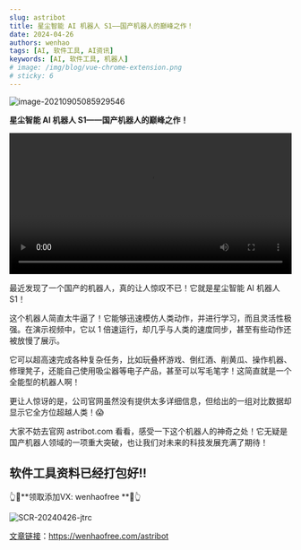 ```yaml
---
slug: astribot
title: 星尘智能 AI 机器人 S1——国产机器人的巅峰之作！
date: 2024-04-26
authors: wenhao
tags: [AI, 软件工具, AI资讯]
keywords: [AI, 软件工具, 机器人]
# image: /img/blog/vue-chrome-extension.png
# sticky: 6
---
```

![image-20210905085929546](https://cdn.wenhaofree.com/gh/wenhaofree/Image/blog/WX20240426-143658.png)

<!-- truncate -->
**星尘智能 AI 机器人 S1——国产机器人的巅峰之作！**

<video width="100%" height="auto" controls>
  <source src="https://cdn.wenhaofree.com/gh/wenhaofree/Image/blog/4%E6%9C%8826%E6%97%A5_(1)_compressed.mp4" type="video/mp4" />
  您的浏览器不支持 video 标签。
</video>


最近发现了一个国产的机器人，真的让人惊叹不已！它就是星尘智能 AI 机器人 S1！

这个机器人简直太牛逼了！它能够迅速模仿人类动作，并进行学习，而且灵活性极强。在演示视频中，它以 1 倍速运行，却几乎与人类的速度同步，甚至有些动作还被放慢了展示。

它可以超高速完成各种复杂任务，比如玩叠杯游戏、倒红酒、削黄瓜、操作机器、修理凳子，还能自己使用吸尘器等电子产品，甚至可以写毛笔字！这简直就是一个全能型的机器人啊！

更让人惊讶的是，公司官网虽然没有提供太多详细信息，但给出的一组对比数据却显示它全方位超越人类！😱

大家不妨去官网 astribot.com 看看，感受一下这个机器人的神奇之处！它无疑是国产机器人领域的一项重大突破，也让我们对未来的科技发展充满了期待！


## 软件工具资料已经打包好!!
👆🔼**领取添加VX: wenhaofree **🔼👆

![SCR-20240426-jtrc](https://leanoss.fuwenhao.club/3JY2Mt0bpJYfuojus25wbqXupdABr5AU/%E6%96%87%E6%B5%A9%E5%BE%AE%E4%BF%A103.png)



[文章链接](https://wenhaofree.com/astribot)：https://wenhaofree.com/astribot